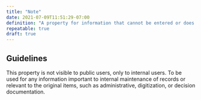 ```yaml
---
title: "Note"
date: 2021-07-09T11:51:29-07:00
definition: "A property for information that cannot be entered or does not fit well in other elements and is intended for internal users only."
repeatable: true
draft: true
---
```


## Guidelines

This property is not visible to public users, only to internal users. To be used for any information important to internal maintenance of records or relevant to the original items, such as administrative, digitization, or decision documentation.
